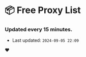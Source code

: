 # :package: Free Proxy List
### Updated every 15 minutes.

- Last updated: `2024-09-05 22:09`

:heart:
